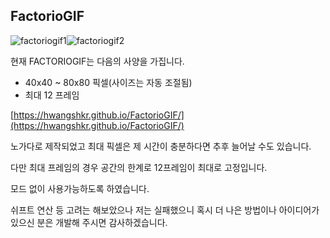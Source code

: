 <h2>FactorioGIF</h2>

![factoriogif1](https://github.com/user-attachments/assets/8066220d-d1bd-4b4d-89e1-07051d2d2e99)![factoriogif2](https://github.com/user-attachments/assets/dd69c6ea-9580-4d92-9348-1a4dd5de72d7)


현재 FACTORIOGIF는 다음의 사양을 가집니다.

- 40x40 ~ 80x80 픽셀(사이즈는 자동 조절됨)
- 최대 12 프레임

[https://hwangshkr.github.io/FactorioGIF/](https://hwangshkr.github.io/FactorioGIF/)

노가다로 제작되었고 최대 픽셀은 제 시간이 충분하다면 추후 늘어날 수도 있습니다.

다만 최대 프레임의 경우 공간의 한계로 12프레임이 최대로 고정입니다.

모드 없이 사용가능하도록 하였습니다.

쉬프트 연산 등 고려는 해보았으나 저는 실패했으니 혹시 더 나은 방법이나 아이디어가 있으신 분은 개발해 주시면 감사하겠습니다.
